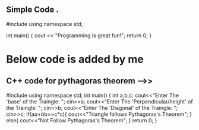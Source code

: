 ## Simple Code .
#include <iostream>
using namespace std;

int main()
{
  cout << "Programming is great fun!";
  return 0;
}
 
  # Below code is added by me
  ## C++ code for pythagoras theorem -->>

#include<iostream>
using namespace std;
int main()
{
    int a,b,c;
    cout<<"Enter The 'base' of the Traingle: ";
    cin>>a;
    cout<<"Enter The 'Perpendicular/height' of the Traingle: ";
    cin>>b;
    cout<<"Enter The 'Diagonal' of the Traingle: ";
    cin>>c;
    if(a*a+b*b==c*c){
        cout<<"Triangle follows Pythagoras's Theorem";
    }
    else{
        cout<<"Not Follow Pythagoras's Theorem";
    }
    return 0;
}
